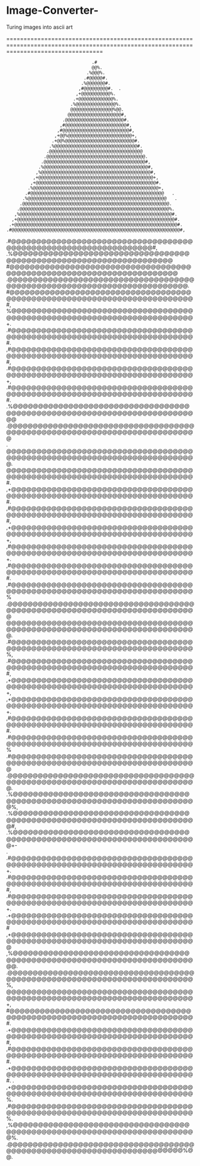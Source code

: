 # Image-Converter-
Turing images into ascii art

========================================================================================================================================

                                    .#                                                                                                                                                                                           
                                    @@%.                                                                                                                                                                                         
                                  .%@@@%.                                                                                                                                                                                        
                                 .#@@@@@#.                                                                                                                                                                                       
                                .%@@@@@@@#.                                                                                                                                                                                      
                               ,#@@@@@@@@@#.  .                                                                                                                                                                                  
                              ,+@@@@@@@@@@@%.                                                                                                                                                                                    
                             .+@@@@@@@@@@@@@%.                                                                                                                                                                                   
                            .%@@@@@@@@@@@@@@@%.                                                                                                                                                                                  
                            @@@@@@@@@@@@@@@@%@@.                                                                                                                                                                                 
                           @@@@@@@@@@@@@@@@@@@@#,                                                                                                                                                                                
                         .@@@@@@@@@@@@@@@@@@@@@@#.                                                                                                                                                                               
                        ,#@@@@@@@@@@@@@@@@@@@@@@@#,                                                                                                                                                                              
                       ,#@@@@@@@@@@@@@@@@@@@@@@@@@#,                                                                                                                                                                             
                      ,+@@%@@@@@@@@@@@@@@@@@@@@@@@@+,                                                                                                                                                                            
                     .+@@%@@@@@@@@@@@@@@@@@@@@@@@@@@#.                                                                                                                                                                           
                    .%@@@@@@@@@@@@@@@@@@@@@@@@@@@@@@@#.                                                                                                                                                                          
                   .@@@@@@@@@@@@@@@@@@@@@@@@@@@@@@@@@@@                                                                                                                                                                          
                  .@@@@@@@@@@@@@@@@@@@@@@@@@@@@@@@@@@@@@.                                                                                                                                                                        
                 .@@@@@@@@@@@@@@@@@@@@@@@@@@@@@@@@@@@@@@#,                                                                                                                                                                       
                .%@@@@@@@@@@@@@@@@@@@@@@@@@@@@@@@@@@@@@@@#,                                                                                                                                                                      
               ,%@@@@@@@@@@@@@@@@@@@@@@@@@@@@@@@@@@@@@@@@@#,                                                                                                                                                                     
              ,+@@@@@@@@@@@@@@@@@@@@@@@@@@@@@@@@@@@@@@@@@@@+,                                                                                                                                                                    
             ,+@@@@@@@@@@@@@@@@@@@@@@@@@@@@@@@@@@@@@@@@@@@@@#.                                                                                                                                                                   
            .%@@@@@@@@@@@@@@@@@@@@@@@@@@@@@@@@@@@@@@@@@@@@@@@+,                                                                                                                                                                  
           .#@@@@@@@@@@@@@@@@@@@@@@@@@@@@@@@@@@@@@@@@@@@@@@@@@@   .                                                                                                                                                              
          .%@@@@@@@@@@@@@@@@@@@@@@@@@@@@@@@@@@@@@@@@@@@@@@@@@@@@   .                                                                                                                                                             
         .@@@@@@@@@@@@@@@@@@@@@@@@@@@@@@@@@@@@@@@@@@@@@@@@@@@@@@@.                                                                                                                                                               
        .@@@@@@@@@@@@@@@@@@@@@@@@@@@@@@@@@@@@@@@@@@@@@@@@@@@@@@@@%.                                                                                                                                                              
       ,%@@@@@@@@@@@@@@@@@@@@@@@@@@@@@@@@@@@@@@@@@@@@@@@@@@@@@@@@@#.                                                                                                                                                             
      ,+@@@@@@@@@@@@@@@@@@@@@@@@@@@@@@@@@@@@@@@@@@@@@@@@@@@@@@@@@@@#.                                                                                                                                                            
     .+@@@@@@@@@@@@@@@@@@@@@@@@@@@@@@@@@@@@@@@@@@@@@@@@@@@@@@@@@@@@@#.                                                                                                                                                           
    .#@@@@@@@@@@@@@@@@@@@@@@@@@@@@@@@@@@@@@@@@@@@@@@@@@@@@@@@@@@@@@@@#,                                                                                                                                                          
   .#@@@@@@@@@@@@@@@@@@@@@@@@@@@@@@@@@@@@@@@@@@@@@@@@@@@@@@@@@@@@@@@@@#,                                                                                                                                                         
  .%@@@@@@@@@@@@@@@@@@@@@@@@@@@@@@@@@@@@@@@@@@@@@@@@@@@@@@@@@@@@@@@@@@@@                                                                                                                                                         
  #@@@@@@@@@@@@@@@@@@@@@@@@@@@@@@@@@@@@@@@@@@@@@@@@@@@@@@@@@@@@@@@@@@@@@@                                                                                                                                                        
.@@@@@@@@@@@@@@@@@@@@@@@@@@@@@@@@@@@@@@@@@@@@@@@@@@@@@@@@@@@@@@@@@@@@@@@@@.                                                                                                                                                      
#@@@@@@@@@@@@@@@@@@@@@@@@@@@@@@@@@@@@@@@@@@@@@@@@@@@@@@@@@@@@@@@@@@@@@@@@@#,                                                                                                                                                     
 %@@@@@@@@@@@@@@@@@@@@@@@@@@@@@@@@@@@@@@@@@@@@@@@@@@@@@@@@@@@@@@@@@@@@@@@@@+.                                                                                                                                                    
 .#@@@@@@@@@@@@@@@@@@@@@@@@@@@@@@@@@@@@@@@@@@@@@@@@@@@@@@@@@@@@@@@@@@@@@@@@@#.                                                                                                                                                   
  ,#@@@@@@@@@@@@@@@@@@@@@@@@@@@@@@@@@@@@@@@@@@@@@@@@@@@@@@@@@@@@@@@@@@@@@@@@@#,                                                                                                                                                  
   .#@@@@@@@@@@@@@@@@@@@@@@@@@@@@@@@@@@@@@@@@@@@@@@@@@@@@@@@@@@@@@@@@@@@@@@@@@+,                                                                                                                                                 
    .#@@@@@@@@@@@@@@@@@@@@@@@@@@@@@@@@@@@@@@@@@@@@@@@@@@@@@@@@@@@@@@@@@@@@@@@@@#.                                                                                                                                                
     .%@@@@@@@@@@@@@@@@@@@@@@@@@@@@@@@@@@@@@@@@@@@@@@@@@@@@@@@@@@@@@@@@@@@@@@@@@@                                                                                                                                                
      .@@@@@@@@@@@@@@@@@@@@@@@@@@@@@@@@@@@@@@@@@@@@@@@@@@@@@@@@@@@@@@@@@@@@@@@@@@@                                                                                                                                               
    .   @@@@@@@@@@@@@@@@@@@@@@@@@@@@@@@@@@@@@@@@@@@@@@@@@@@@@@@@@@@@@@@@@@@@@@@@@@@.                                                                                                                                             
         @@@@@@@@@@@@@@@@@@@@@@@@@@@@@@@@@@@@@@@@@@@@@@@@@@@@@@@@@@@@@@@@@@@@@@@@@@#.                                                                                                                                            
         ,+@@@@@@@@@@@@@@@@@@@@@@@@@@@@@@@@@@@@@@@@@@@@@@@@@@@@@@@@@@@@@@@@@@@@@@@@@#.                                                                                                                                           
          ,#@@@@@@@@@@@@@@@@@@@@@@@@@@@@@@@@@@@@@@@@@@@@@@@@@@@@@@@@@@@@@@@@@@@@@@@@@#,                                                                                                                                          
           ,+@@@@@@@@@@@@@@@@@@@@@@@@@@@@@@@@@@@@@@@@@@@@@@@@@@@@@@@@@@@@@@@@@@@@@@@@@+,                                                                                                                                         
            ,#@@@@@@@@@@@@@@@@@@@@@@@@@@@@@@@@@@@@@@@@@@@@@@@@@@@@@@@@@@@@@@@@@@@@@@@@@+.                                                                                                                                        
             ,#@@@@@@@@@@@@@@@@@@@@@@@@@@@@@@@@@@@@@@@@@@@@@@@@@@@@@@@@@@@@@@@@@@@@@@@@@#.                                                                                                                                       
              ,#@@@@@@@@@@@@@@@@@@@@@@@@@@@@@@@@@@@@@@@@@@@@@@@@@@@@@@@@@@@@@@@@@@@@@@@@@%                                                                                                                                       
               .@@@@@@@@@@@@@@@@@@@@@@@@@@@@@@@@@@@@@@@@@@@@@@@@@@@@@@@@@@@@@@@@@@@@@@@@@@@                                                                                                                                      
                 @@@@@@@@@@@@@@@@@@@@@@@@@@@@@@@@@@@@@@@@@@@@@@@@@@@@@@@@@@@@@@@@@@@@@@@@@@@.                                                                                                                                    
                 .#@@@@@@@@@@@@@@@@@@@@@@@@@@@@@@@@@@@@@@@@@@@@@@@@@@@@@@@@@@@@@@@@@@@@@@@@@%,                                                                                                                                   
                  .#@@@@@@@@@@@@@@@@@@@@@@@@@@@@@@@@@@@@@@@@@@@@@@@@@@@@@@@@@@@@@@@@@@@@@@@@@#,                                                                                                                                  
                   ,+@@@@@@@@@@@@@@@@@@@@@@@@@@@@@@@@@@@@@@@@@@@@@@@@@@@@@@@@@@@@@@@@@@@@@@@@@+,                                                                                                                                 
                    ,+@@@@@@@@@@@@@@@@@@@@@@@@@@@@@@@@@@@@@@@@@@@@@@@@@@@@@@@@@@@@@@@@@@@@@@@@@+.                                                                                                                                
                     ,#@@@@@@@@@@@@@@@@@@@@@@@@@@@@@@@@@@@@@@@@@@@@@@@@@@@@@@@@@@@@@@@@@@@@@@@@@#.                                                                                                                               
                      .#@@@@@@@@@@@@@@@@@@@@@@@@@@@@@@@@@@@@@@@@@@@@@@@@@@@@@@@@@@@@@@@@@@@@@@@@@%                                                                                                                               
                       .#@@@@@@@@@@@@@@@@@@@@@@@@@@@@@@@@@@@@@@@@@@@@@@@@@@@@@@@@@@@@@@@@@@@@@@@@@@                                                                                                                              
                        .@@@@@@@@@@@@@@@@@@@@@@@@@@@@@@@@@@@@@@@@@@@@@@@@@@@@@@@@@@@@@@@@@@@@@@@@@@@.                                                                                                                            
                         .%@@@@@@@@@@@@@@@@@@@@@@@@@@@@@@@@@@@@@@@@@@@@@@@@@@@@@@@@@@@@@@@@@@@@@@@@@%,                                                                                                                           
                          .%@@@@@@@@@@@@@@@@@@@@@@@@@@@@@@@@@@@@@@@@@@@@@@@@@@@@@@@@@@@@@@@@@@@@@@@@@#,                                                                                                                          
                           .%@@@@@@@@@@@@@@@@@@@@@@@@@@@@@@@@@@@@@@@@@@@@@@@@@@@@@@@@@@@@@@@@@@@@@@@@@+-                                                                                                                         
                         .  .#@@@@@@@@@@@@@@@@@@@@@@@@@@@@@@@@@@@@@@@@@@@@@@@@@@@@@@@@@@@@@@@@@@@@@@@@@+.                                                                                                                        
                             .#@@@@@@@@@@@@@@@@@@@@@@@@@@@@@@@@@@@@@@@@@@@@@@@@@@@@@@@@@@@@@@@@@@@@@@@@@#,                                                                                                                       
                              .#@@@@@@@@@@@@@@@@@@@@@@@@@@@@@@@@@@@@@@@@@@@@@@@@@@@@@@@@@@@@@@@@@@@@@@@@@+.                                                                                                                      
                               .+@@@@@@@@@@@@@@@@@@@@@@@@@@@@@@@@@@@@@@@@@@@@@@@@@@@@@@@@@@@@@@@@@@@@@@@@@#                                                                                                                      
                                ,+@@@@@@@@@@@@@@@@@@@@@@@@@@@@@@@@@@@@@@@@@@@@@@@@@@@@@@@@@@@@@@@@@@@@@@@@@@                                                                                                                     
                                 ,%@@@@@@@@@@@@@@@@@@@@@@@@@@@@@@@@@@@@@@@@@@@@@@@@@@@@@@@@@@@@@@@@@@@@@@@@@@.                                                                                                                   
                                  .@@@@@@@@@@@@@@@@@@@@@@@@@@@@@@@@@@@@@@@@@@@@@@@@@@@@@@@@@@@@@@@@@@@@@@@@@@%,                                                                                                                  
                                    @@@@@@@@@@@@@@@@@@@@@@@@@@@@@@@@@@@@@@@@@@@@@@@@@@@@@@@@@@@@@@@@@@@@@@@@@@+,                                                                                                                 
                                     #@@@@@@@@@@@@@@@@@@@@@@@@@@@@@@@@@@@@@@@@@@@@@@@@@@@@@@@@@@@@@@@@@@@@@@@@@#.                                                                                                                
                                     .+@@@@@@@@@@@@@@@@@@@@@@@@@@@@@@@@@@@@@@@@@@@@@@@@@@@@@@@@@@@@@@@@@@@@@@@@@#,                                                                                                               
                                      ,#@@@@@@@@@@@@@@@@@@@@@@@@@@@@@@@@@@@@@@@@@@@@@@@@@@@@@@@@@@@@@@@@@@@@@@@@@#.                                                                                                              
                                       .+@@@@@@@@@@@@@@@@@@@@@@@@@@@@@@@@@@@@@@@@@@@@@@@@@@@@@@@@@@@@@@@@@@@@@@@@@#.  .                                                                                                          
                                        ,+@@@@@@@@@@@@@@@@@@@@@@@@@@@@@@@@@@@@@@@@@@@@@@@@@@@@@@@@@@@@@@@@@@@@@@@@@%.                                                                                                            
                                         ,#@@@@@@@@@@@@@@@@@@@@@@@@@@@@@@@@@@@@@@@@@@@@@@@@@@@@@@@@@@@@@@@@@@@@@@@@@%.                                                                                                           
                                          ,%@@@@@@@@@@@@@@@@@@@@@@@@@@@@@@@@@@@@@@@@@@@@@@@@@@@@@@@@@@@@@@@@@@@@@@@@@%.                                                                                                          
                                           .@@@@@@@@@@@@@@@@@@@@@@@@@@@@@@@@@@@@@@@@@@@@@@@@@@@@@@@@@@@@@@@@@@@@@@@@%@@.                                                                                                         
